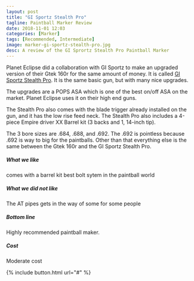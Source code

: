 ```yaml
---
layout: post
title: "GI Sportz Stealth Pro"
tagline: Paintball Marker Review
date: 2018-11-01 12:03
categories: [Marker]
tags: [Recommended, Intermediate]
image: marker-gi-sportz-stealth-pro.jpg
desc: A review of the GI Sprortz Stealth Pro Paintball Marker
---
```


Planet Eclipse did a collaboration with GI Sportz to make an upgraded version of their Gtek 160r for the same amount of money. It is called [GI Sportz Stealth Pro][aws]. It is the same basic gun, but with many nice upgrades.

The upgrades are a POPS ASA which is one of the best on/off ASA on the market. Planet Eclipse uses it on their high end guns. 

The Stealth Pro also comes with the blade trigger already installed on the gun, and it has the low rise feed neck. The Stealth Pro also includes a 4-piece Empire driver XX Barrel kit (3 backs and 1, 14-inch tip). 

The 3 bore sizes are .684, .688, and .692. The .692 is pointless because .692 is way to big for the paintballs. Other than that everything else is the same between the Gtek 160r and the GI Sportz Stealth Pro.


##### What we like

comes with a barrel kit 
best bolt sytem in the paintball world

##### What we did not like

The AT pipes gets in the way of some for some people

##### Bottom line

Highly recommended paintball maker.

##### Cost 

Moderate cost


{% include button.html url="#" %}


[aws]: # "Link to GI Sportz Stealth Pro Paintball Marker at Amazon"
